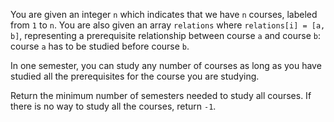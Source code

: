 You are given an integer `n` which indicates that we have `n` courses, labeled from `1` to `n`. You are also given an array `relations` where `relations[i] = [a, b]`, representing a prerequisite relationship between course `a` and course `b`: course `a` has to be studied before course `b`.

In one semester, you can study any number of courses as long as you have studied all the prerequisites for the course you are studying.

Return the minimum number of semesters needed to study all courses. If there is no way to study all the courses, return `-1`.